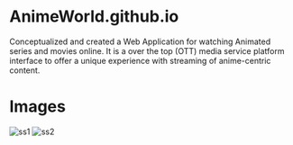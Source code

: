 # AnimeWorld.github.io
Conceptualized and created a Web Application for watching Animated series and movies online.
It is a over the top (OTT) media service platform interface to offer a unique experience with
streaming of anime-centric content.

# Images
![ss1](https://user-images.githubusercontent.com/117150968/199225119-dc05f69e-6140-4d89-964b-ad8f70529f8e.jpg)
![ss2](https://user-images.githubusercontent.com/117150968/199225227-65880490-f177-4364-95d7-4a409f877f96.jpg)
